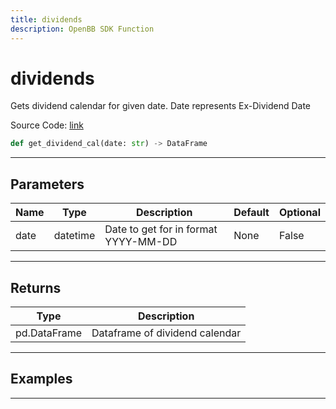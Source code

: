 ```yaml
---
title: dividends
description: OpenBB SDK Function
---
```


# dividends

Gets dividend calendar for given date.  Date represents Ex-Dividend Date

Source Code: [link](https://github.com/OpenBB-finance/OpenBBTerminal/tree/main/openbb_terminal/stocks/discovery/nasdaq_model.py#L52)

```python
def get_dividend_cal(date: str) -> DataFrame
```
---

## Parameters

| Name | Type | Description | Default | Optional |
| ---- | ---- | ----------- | ------- | -------- |
| date | datetime | Date to get for in format YYYY-MM-DD | None | False |

---

## Returns

| Type | Description |
| ---- | ----------- |
| pd.DataFrame | Dataframe of dividend calendar |

---

## Examples

---

